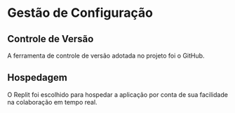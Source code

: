 # Gestão de Configuração

## Controle de Versão

A ferramenta de controle de versão adotada no projeto foi o GitHub.

## Hospedagem

O Replit foi escolhido para hospedar a aplicação por conta de sua facilidade na colaboração em tempo real.
